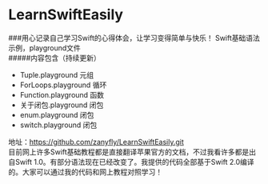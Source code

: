 # LearnSwiftEasily
###用心记录自己学习Swift的心得体会，让学习变得简单与快乐！
Swift基础语法示例，playground文件</br>
#####内容包含（持续更新）

- Tuple.playground 元组
- ForLoops.playground 循环
- Function.playground 函数
- 关于闭包.playground 闭包
- enum.playground 闭包
- switch.playground 闭包

地址：<https://github.com/zanyfly/LearnSwiftEasily.git></br>
目前网上许多Swift基础教程都是直接翻译苹果官方的文档，不过我看许多都是出自Swift 1.0。有部分语法现在已经改变了。我提供的代码全部基于Swift 2.0编译的。大家可以通过我的代码和网上教程对照学习！

